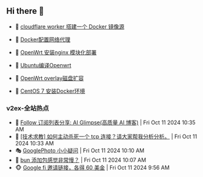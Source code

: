 ## Hi there 👋

<!--
**dkyg666/dkyg666** is a ✨ _special_ ✨ repository because its `README.md` (this file) appears on your GitHub profile.

Here are some ideas to get you started:

- 🔭 I’m currently working on ...
- 🌱 I’m currently learning ...
- 👯 I’m looking to collaborate on ...
- 🤔 I’m looking for help with ...
- 💬 Ask me about ...
- 📫 How to reach me: ...
- 😄 Pronouns: ...
- ⚡ Fun fact: ...
-->

<!-- BLOG-POST-LIST:START -->
- 🦩 [cloudflare worker 搭建一个 Docker 镜像源](http://blog.1996099.xyz/archives/cloudflare-worker-da-jian-yi-ge-docker-jing-xiang-zhan) 

- 🚦 [Docker配置网络代理](http://blog.1996099.xyz/archives/dockerpei-zhi-wang-luo-dai-li) 

- 🫶 [OpenWrt 安装nginx 模块化部署](http://blog.1996099.xyz/archives/openwrt-an-zhuang-nginx-mo-kuai-hua-bu-shu) 

- 🦄 [Ubuntu编译Openwrt](http://blog.1996099.xyz/archives/ubuntuzi-bian-yi-openwrt) 

- 🐻 [OpenWrt overlay磁盘扩容](http://blog.1996099.xyz/archives/openwrt-overlay) 

- 🤖 [CentOS 7 安装Docker环境](http://blog.1996099.xyz/archives/centos-docker) 
<!-- BLOG-POST-LIST:END -->

### v2ex-全站热点
<!-- v2ex:START -->
- 🥸 [Follow 订阅列表分享: AI Glimpse&lpar;高质量 AI 博客&rpar;](https://www.v2ex.com/t/1079319#reply1) | Fri Oct 11 2024 10:35 AM
- 🤗 [[技术求教] 如何主动杀死一个 tcp 连接？请大家帮我分析分析。](https://www.v2ex.com/t/1079318#reply3) | Fri Oct 11 2024 10:33 AM
- 🎭 [GooglePhoto 小小疑问](https://www.v2ex.com/t/1079310#reply1) | Fri Oct 11 2024 10:10 AM
- 🥷 [bun 添加包感觉非常慢？](https://www.v2ex.com/t/1079307#reply4) | Fri Oct 11 2024 10:07 AM
- 🐵 [Google fi 邀请链接，各得 60 美金](https://www.v2ex.com/t/1079304#reply0) | Fri Oct 11 2024 9:56 AM<!-- v2ex:END -->

